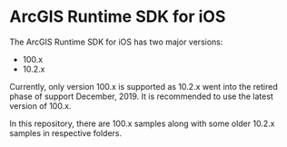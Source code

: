 # ArcGIS Runtime SDK for iOS

The ArcGIS Runtime SDK for iOS has two major versions:
* 100.x
* 10.2.x

Currently, only version 100.x is supported as 10.2.x went into the retired phase of support December, 2019. It is recommended to use the latest version of 100.x.

In this repository, there are 100.x samples along with some older 10.2.x samples in respective folders.